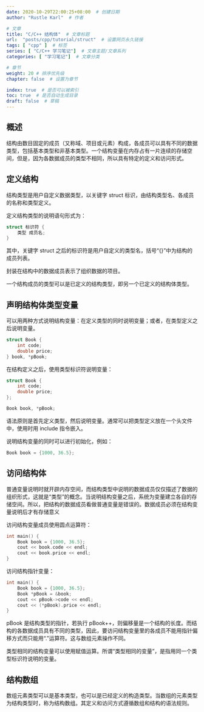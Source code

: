 ```yaml
---
date: 2020-10-29T22:00:25+08:00  # 创建日期
author: "Rustle Karl"  # 作者

# 文章
title: "C/C++ 结构体"  # 文章标题
url:  "posts/cpp/tutorial/struct"  # 设置网页永久链接
tags: [ "cpp" ]  # 标签
series: [ "C/C++ 学习笔记"]  # 文章主题/文章系列
categories: [ "学习笔记"]  # 文章分类

# 章节
weight: 20 # 排序优先级
chapter: false  # 设置为章节

index: true  # 是否可以被索引
toc: true  # 是否自动生成目录
draft: false  # 草稿
---
```


## 概述

结构由数目固定的成员（又称域、项目或元素）构成，各成员可以具有不同的数据类型，包括基本类型和非基本类型。一个结构变量在内存占有一片连续的存储空间，但是，因为各数据成员的类型不相同，所以具有特定的定义和访问形式。

## 定义结构

结构类型是用户自定义数据类型，以关键字 struct 标识，由结构类型名、各成员的名称和类型定义。

定义结构类型的说明语句形式为：

```c++
struct 标识符 {
    类型 成员名;
}
```

其中，关键字 struct 之后的标识符是用户自定义的类型名，括号“{}”中为结构的成员列表。

封装在结构中的数据成员表示了组织数据的项目。

一个结构成员的类型可以是已定义的结构类型，即另一个已定义的结构体类型。

## 声明结构体类型变量

可以用两种方式说明结构变量：在定义类型的同时说明变量；或者，在类型定义之后说明变量。

```c++
struct Book {
    int code;
    double price;
} book, *pBook;
```

在结构定义之后，使用类型标识符说明变量：

```c++
struct Book {
    int code;
    double price;
};

Book book, *pBook;
```

语法原则是首先定义类型，然后说明变量。通常可以把类型定义放在一个头文件中，使用时用 include 指令嵌入。

说明结构变量的同时可以进行初始化，例如：

```c++
Book book = {1000, 36.5};
```

## 访问结构体

普通变量说明时就开辟内存空间，而结构类型中说明的数据成员仅仅描述了数据的组织形式，这就是“类型”的概念。当说明结构变量之后，系统为变量建立各自的存储空间。所以，把结构的数据成员看做普通变量是错误的。数据成员必须在结构变量说明后才有存储意义

访问结构变量成员使用圆点运算符：

```c++
int main() {
    Book book = {1000, 36.5};
    cout << book.code << endl;
    cout << book.price << endl;
}
```

访问结构指针变量：

```c++
int main() {
    Book book = {1000, 36.5};
    Book *pBook = &book;
    cout << pBook->code << endl;
    cout << (*pBook).price << endl;
}
```

pBook 是结构类型的指针，若执行 pBook++，则偏移量是一个结构的长度。而结构的各数据成员具有不同的类型，因此，要访问结构变量里的各成员不能用指针偏移方式而只能用“.”运算符。这与数组元素操作不同。

类型相同的结构变量可以使用赋值运算。所谓“类型相同的变量”，是指用同一个类型标识符说明的变量。

## 结构数组

数组元素类型可以是基本类型，也可以是已经定义的构造类型。当数组的元素类型为结构类型时，称为结构数组。其定义和访问方式遵循数组和结构的语法规则。
